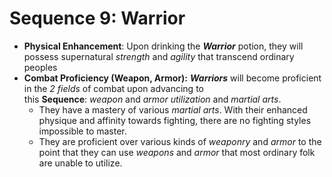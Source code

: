 # Sequence 9: Warrior
- **Physical Enhancement**: Upon drinking the _**Warrior**_ potion, they will possess supernatural _strength_ and _agility_ that transcend ordinary peoples
- **Combat Proficiency (Weapon, Armor):** _**Warriors**_ will become proficient in the _2 fields_ of combat upon advancing to this **Sequence**: _weapon_ and _armor utilization_ and _martial arts_.
    - They have a mastery of various _martial arts_. With their enhanced physique and affinity towards fighting, there are no fighting styles impossible to master.
    - They are proficient over various kinds of _weaponry_ and _armor_ to the point that they can use _weapons_ and _armor_ that most ordinary folk are unable to utilize.